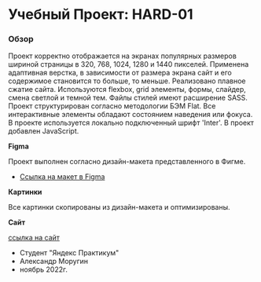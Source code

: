 # Учебный Проект: HARD-01

### Обзор

Проект корректно отображается на экранах популярных размеров шириной страницы в 320, 768, 1024, 1280 и 1440 пикселей.
Применена адаптивная верстка, в зависимости от размера экрана сайт и его содержимое становится то больше, то меньше.
Реализовано плавное сжатие сайта. Используются flexbox, grid элементы, формы, слайдер, смена светлой и темной тем.
Файлы стилей имеют расширение SASS.
Проект структурирован согласно методологии БЭМ Flat.
Все интерактивные элементы обладают состоянием наведения или фокуса.
В проекте используется локально подключенный шрифт 'Inter'.
В проект добавлен JavaScript.


**Figma**

Проект выполнен согласно дизайн-макета представленного в Фигме.
* [Ссылка на макет в Figma](https://www.figma.com/file/G3UWFlQmNtNs67751YiDH2/Month-of-Landings_external-link?node-id=0%3A1)


**Картинки**

Все картинки скопированы из дизайн-макета и оптимизированы.


**Сайт**

[ссылка на сайт](https://alexandermorugin.github.io/hard-01/)

* Студент "Яндекс Практикум"
* Александр Моругин
* ноябрь 2022г.
